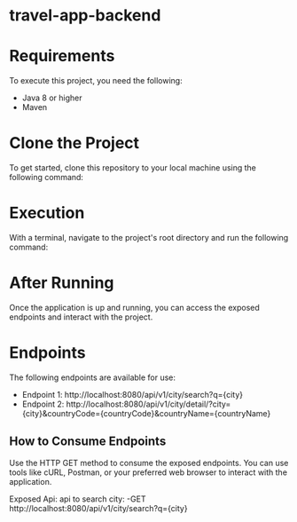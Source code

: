 # travel-app-backend

# Requirements

To execute this project, you need the following:
- Java 8 or higher
- Maven

# Clone the Project
To get started, clone this repository to your local machine using the following command:

# Execution

With a terminal, navigate to the project's root directory and run the following command:


# After Running

Once the application is up and running, you can access the exposed endpoints and interact with the project.

# Endpoints

The following endpoints are available for use:

- Endpoint 1: http://localhost:8080/api/v1/city/search?q={city}
- Endpoint 2: http://localhost:8080/api/v1/city/detail/?city={city}&countryCode={countryCode}&countryName={countryName}

## How to Consume Endpoints

Use the HTTP GET method to consume the exposed endpoints. You can use tools like cURL, Postman, or your preferred web browser to interact with the application.

Exposed Api:
  api to search city:
    -GET http://localhost:8080/api/v1/city/search?q={city}
